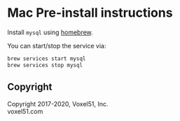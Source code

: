 # Mac Pre-install instructions

Install `mysql` using [homebrew](https://brew.sh/).

You can start/stop the service via:

```bash
brew services start mysql
brew services stop mysql
```


## Copyright

Copyright 2017-2020, Voxel51, Inc.<br>
voxel51.com
